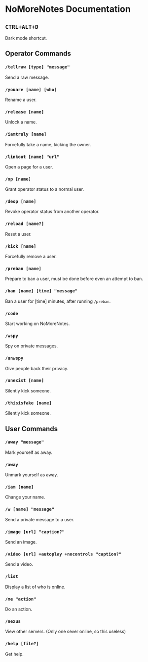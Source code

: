 # NoMoreNotes Documentation
## `CTRL+ALT+D`
Dark mode shortcut.
## Operator Commands

### `/tellraw [type] "message"`
Send a raw message.

### `/youare [name] [who]`
Rename a user.

### `/release [name]`
Unlock a name.

### `/iamtruly [name]`
Forcefully take a name, kicking the owner.

### `/linkout [name] "url"`
Open a page for a user.

### `/op [name]`
Grant operator status to a normal user.

### `/deop [name]`
Revoke operator status from another operator.

### `/reload [name?]`
Reset a user.

### `/kick [name]`
Forcefully remove a user.

### `/preban [name]`
Prepare to ban a user, must be done before even an attempt to ban.

### `/ban [name] [time] "message"`
Ban a user for [time] minutes, after running `/preban`.

### `/code`
Start working on NoMoreNotes.

### `/wspy`
Spy on private messages.

### `/unwspy`
Give people back their privacy.

### `/unexist [name]`
Silently kick someone.

### `/thisisfake [name]`
Silently kick someone.

## User Commands

### `/away "message"`
Mark yourself as away.

### `/away`
Unmark yourself as away.

### `/iam [name]`
Change your name.

### `/w [name] "message"`
Send a private message to a user.

### `/image [url] "caption?"`
Send an image.

### `/video [url] +autoplay +nocontrols "caption?"`
Send a video.

### `/list`
Display a list of who is online.

### `/me "action"`
Do an action.

### `/nexus`
View other servers.
(Only one sever online, so this useless)

### `/help [file?]`
Get help.
